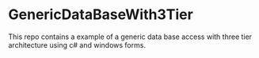 # GenericDataBaseWith3Tier
This repo contains a example of a generic data base access with three tier architecture using c# and windows forms.
